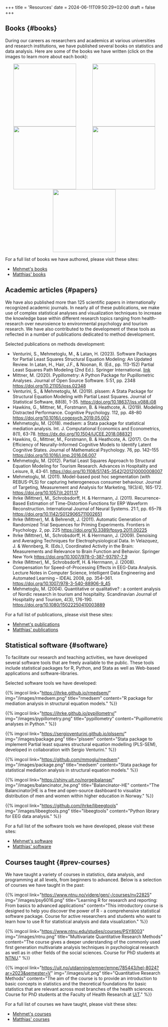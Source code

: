 +++
title = 'Resources'
date = 2024-06-11T09:50:29+02:00
draft = false
+++


## Books {#books}

During our careers as researchers and academics at various universities and research institutions, we have published several books on statistics and data analysis. Here are some of the books we have written (click on the images to learn more about each book):

<div style="display:flex;justify-content: space-around; flex-wrap: wrap;">
<a href="https://a.co/d/gMGMV8Q"><img src="/images/book_r22.png" height="200"></a>
<a href="https://a.co/d/1Kiql8F"><img src="/images/book_stata22.png" height="200"></a>
<a href="https://a.co/d/8JlgWw0"><img src="/images/book_plssem21.png" height="200"></a>
<a href="https://www.universitetsforlaget.no/innforing-i-r-for-statistiske-dataanalyser"><img src="/images/book_rnorsk20.png" height="200"></a>
<a href="https://www.ark.no/boker/Mehmet-Mehmetoglu-Kvalitativ-metode-for-merkantile-fag-9788276749946"><img src="/images/book_kvalitativmetode04.png" height="200"></a>
</div>

For a full list of books we have authored, please visit these sites:

- [Mehmet's books](https://folk.ntnu.no/mehmetm/web/_site/books.html)
- [Matthias' books](https://ihrke.github.io/publications.html#books)

## Academic articles {#papers}

We have also published more than 125 scientific papers in internationally recognized academic journals. In nearly all of these publications, we make use of complex statistical analyses and visualization techniques to increase the knowledge base within different research topics ranging from health-research over neurosience to environmental psychology and tourism research. We have also contributed to the development of these tools as reflected in a number of publications dedicated to method development.

Selected publications on methods development:

- Venturini, S., Mehmetoglu, M., & Latan, H. (2023). Software Packages for Partial Least Squares Structural Equation Modeling: An Updated Review. In Latan, H., Hair, J.F., & Noonan, R. (Ed., pp. 113-152) Partial Least Squares Path Modeling (2nd Ed.). Springer International. [link](https://link.springer.com/chapter/10.1007/978-3-031-37772-3_5)
- Mittner, M. (2020). Pypillometry: A Python Package for Pupillometric Analyses. Journal of Open Source Software. 5:51, pp. 2348 <https://doi.org/10.21105/joss.02348>
- Venturini, S., & Mehmetoglu, M. (2019). plssem: A Stata Package for Structural Equation Modeling with Partial Least Squares. Journal of Statistical Software, 88(8), 1-35. <https://doi.org/10.18637/jss.v088.i08>
- Hawkins, G., Mittner, M., Forstmann, B. & Heathcote, A. (2019). Modeling Distracted Performance. Cognitive Psychology. 112, pp. 48–80 <https://doi.org/10.1016/j.cogpsych.2019.05.002>
- Mehmetoglu, M. (2018). medsem: a Stata package for statistical mediation analysis. Int. J. Computational Economics and Econometrics, 8(1), 63-78. <https://dx.doi.org/10.1504/IJCEE.2018.088321>
- Hawkins, G., Mittner, M., Forstmann, B. & Heathcote, A. (2017). On the Efficiency of Neurally-Informed Cognitive Models to Identify Latent Cognitive States. Journal of Mathematical Psychology. 76, pp. 142–155 <https://doi.org/10.1016/j.jmp.2016.06.007>
- Mehmetoglu, M. (2012). Partial Least Squares Approach to Structural Equation Modeling for Tourism Research. Advances in Hospitality and Leisure, 8, 43-61. <https://doi.org/10.1108/S1745-3542(2012)0000008007>
- Mehmetoglu, M. (2011). Model-based post hoc segmentation (with REBUS-PLS) for capturing heterogeneous consumer behaviour. Journal of Targeting, Measurement and Analysis for Marketing, 19(3/4), 165-172. <https://doi.org/10.1057/jt.2011.17>
- Ihrke (Mittner), M., Schrobsdorff, H. & Herrmann, J. (2011). Recurrence-Based Estimation of Time-Distortion Functions for ERP Waveform Reconstruction. International Journal of Neural Systems. 21:1, pp. 65–78 <https://doi.org/10.1142/S0129065711002651>
- Ihrke (Mittner), M. & Behrendt, J. (2011). Automatic Generation of Randomized Trial Sequences for Priming Experiments. Frontiers in Psychology. 2, pp. 225 <https://doi.org/10.3389/fpsyg.2011.00225>
- Ihrke (Mittner), M., Schrobsdorff, H. & Herrmann, J. (2009). Denoising and Averaging Techniques for Electrophysiological Data. In Velazquez, J. & Wennberg, R. (Eds.), Coordinated Activity in the Brain: Measurements and Relevance to Brain Function and Behavior. Springer New York <https://doi.org/10.1007/978-0-387-93797-7_9>
- Ihrke (Mittner), M., Schrobsdorff, H. & Herrmann, J. (2008). Compensation for Speed-of-Processing Effects in EEG-Data Analysis. Lecture Notes in Computer Science, Intelligent Data Engineering and Automated Learning – IDEAL 2008, pp. 354–361. <https://doi.org/10.1007/978-3-540-88906-9_45>
- Mehmetoglu, M. (2004). Quantitative or qualitative? : a content analysis of Nordic research in tourism and hospitality. Scandinavian Journal of Hospitality and Tourism, 4(3), 176-190. <https://doi.org/10.1080/15022250410003889>

For a full list of publications, please visit these sites:

- [Mehmet's publications](https://folk.ntnu.no/mehmetm/web/_site/articles.html)
- [Matthias' publications](https://ihrke.github.io/publications.html)

## Statistical software {#software}

To facilitate our research and teaching activities, we have developed several software tools that are freely available to the public. These tools include statistical packages for R, Python, and Stata as well as Web-based applications and software-libraries.

Selected software tools we have developed:

{{% imgcol
    link="https://ihrke.github.io/rmedsem/"
    img="/images/rmedsem.png"
    title="rmedsem"
    content="R package for mediation analysis in structural equation models."
%}}

{{% imgcol
    link="https://ihrke.github.io/pypillometry/"
    img="/images/pypillometry.png"
    title="pypillometry"
    content="Pupillometric analyses in Python."
%}}

{{% imgcol
    link="https://sergioventurini.github.io/plssem/"
    img="/images/package.png"
    title="plssem"
    content="Stata package to implement Partial least squares structural equation modelling (PLS-SEM), developed in collaboration with Sergio Venturini."
%}}

{{% imgcol
    link="https://github.com/mmoglu/medsem"
    img="/images/package.png"
    title="medsem"
    content="Stata package for statistical mediation analysis in structural equation models."
%}}

{{% imgcol
    link="https://shiny.uit.no/norgeibalanse/"
    img="/images/balancinator_he.png"
    title="Balancinator-HE"
    content="The Balancinator|HE is a free and open-source dashboard to visualize distribution of men and women within higher education in Norway."
%}}


{{% imgcol
    link="https://github.com/ihrke/libeegtools"
    img="/images/libeegtools.png"
    title="libeegtools"
    content="Python library for EEG data analysis."
%}}

For a full list of the software tools we have developed, please visit these sites:

- [Mehmet's software](https://folk.ntnu.no/mehmetm/web/_site/software.html)
- [Matthias' software](https://ihrke.github.io/software.html)

## Courses taught {#prev-courses}

We have taught a variety of courses in statistics, data analysis, and programming at all levels, from beginners to advanced. Below is a selection of courses we have taught in the past:


{{% imgcol
    link="https://www.ntnu.no/videre/gen/-/courses/nv22825"
    img="/images/psy6016.png"
    title="Learning R for research and reporting: From basics to advanced applications"
    content="This introductory course is designed to help you discover the power of R - a comprehensive statistical software package. Course for active researchers and students who want to learn how to use R for statistical analysis and data visualization."
%}}

{{% imgcol
    link="https://www.ntnu.edu/studies/courses/PSY8003"
    img="/images/ntnu.png"
    title="Multivariate Quantitative Research Methods"
    content="The course gives a deeper understanding of the commonly used first generation multivariate analysis techniques in psychological research as well as in other fields of the social sciences. Course for PhD students at [NTNU](https://ntnu.edu)."
%}}

{{% imgcol
    link="https://uit.no/utdanning/emner/emne/785443/hel-8024?ar=2023&semester=V"
    img="/images/uit.png"
    title="Quantitative Research Methods"
    content="The aim of the course is to provide an introduction to basic concepts in statistics and the theoretical foundations for basic statistics that are relevant across most branches of the health sciences. Course for PhD students at the Faculty of Health Research at [UiT](https://en.uit.no)."
%}}

For a full list of courses we have taught, please visit these sites:

- [Mehmet's courses](https://folk.ntnu.no/mehmetm/web/_site/teaching.html)
- [Matthias' courses](https://ihrke.github.io/share/cv.pdf)